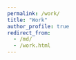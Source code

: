 ```yaml
---
permalink: /work/
title: "Work"
author_profile: true
redirect_from: 
  - /md/
  - /work.html
---
```



